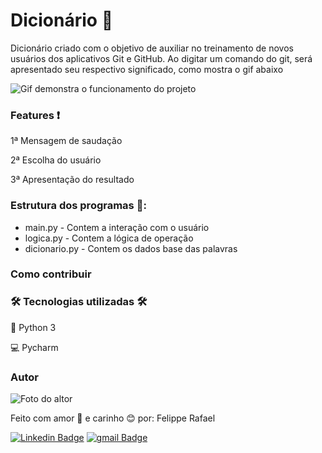 # **Dicionário** 📕

Dicionário criado com o objetivo de auxiliar no treinamento de novos usuários dos aplicativos Git e GitHub. Ao digitar um comando do git, será apresentado seu respectivo significado, como mostra o gif abaixo

![Gif demonstra o funcionamento do projeto](https://user-images.githubusercontent.com/98472557/151679520-884c7fa9-b8d7-4313-b254-7358d979e832.gif)

### Features  ❗

1ª Mensagem de saudação 

2ª Escolha do usuário  

3ª Apresentação do resultado 


### Estrutura dos programas 📁:

- main.py - Contem a interação com o usuário
- logica.py - Contem a lógica de operação
- dicionario.py - Contem os dados base das palavras


### Como contribuir


### 🛠 Tecnologias utilizadas 🛠


🐍 Python 3

💻 Pycharm


### Autor

![Foto do altor](https://user-images.githubusercontent.com/98472557/151680533-d07e7b10-5c68-4db6-8e59-c4641d6936a5.jpg)

Feito com amor 💝 e carinho 😊 por: Felippe Rafael

[![Linkedin Badge](https://img.shields.io/badge/-Felippe-blue?style=flat-square&logo=Linkedin&logoColor=white&link=https://www.linkedin.com/in/felippe-rafael/)]( https://www.linkedin.com/in/felippe-rafael/)
[![gmail Badge](https://img.shields.io/badge/-frafaelrls@gmail.com-c14438?style=flat-square&logo=Gmail&logoColor=white&link=mailto:frafaelrls@gmail.com)](mailto:frafealrls@gmail.com)